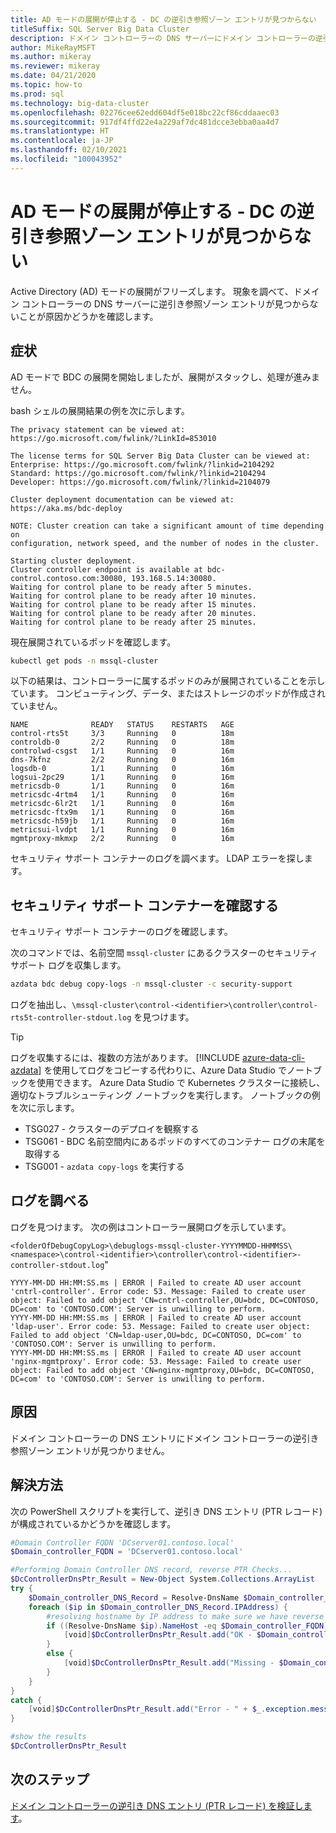 ```yaml
---
title: AD モードの展開が停止する - DC の逆引き参照ゾーン エントリが見つからない
titleSuffix: SQL Server Big Data Cluster
description: ドメイン コントローラーの DNS サーバーにドメイン コントローラーの逆引き参照ゾーン エントリが見つからないため、AD モードを使用した BDC の展開がスタックしています。
author: MikeRayMSFT
ms.author: mikeray
ms.reviewer: mikeray
ms.date: 04/21/2020
ms.topic: how-to
ms.prod: sql
ms.technology: big-data-cluster
ms.openlocfilehash: 02276cee62edd604df5e018bc22cf86cddaaec03
ms.sourcegitcommit: 917df4ffd22e4a229af7dc481dcce3ebba0aa4d7
ms.translationtype: HT
ms.contentlocale: ja-JP
ms.lasthandoff: 02/10/2021
ms.locfileid: "100043952"
---
```

# <a name="ad-mode-deployment-stopped---missing-reverse-lookup-zone-entry-for-dc"></a>AD モードの展開が停止する - DC の逆引き参照ゾーン エントリが見つからない

Active Directory (AD) モードの展開がフリーズします。 現象を調べて、ドメイン コントローラーの DNS サーバーに逆引き参照ゾーン エントリが見つからないことが原因かどうかを確認します。 

## <a name="symptom"></a>症状

AD モードで BDC の展開を開始しましたが、展開がスタックし、処理が進みません。

bash シェルの展開結果の例を次に示します。

```
The privacy statement can be viewed at:
https://go.microsoft.com/fwlink/?LinkId=853010
 
The license terms for SQL Server Big Data Cluster can be viewed at:
Enterprise: https://go.microsoft.com/fwlink/?linkid=2104292
Standard: https://go.microsoft.com/fwlink/?linkid=2104294
Developer: https://go.microsoft.com/fwlink/?linkid=2104079
 
Cluster deployment documentation can be viewed at:
https://aka.ms/bdc-deploy
 
NOTE: Cluster creation can take a significant amount of time depending on
configuration, network speed, and the number of nodes in the cluster.
 
Starting cluster deployment.
Cluster controller endpoint is available at bdc-control.contoso.com:30080, 193.168.5.14:30080.
Waiting for control plane to be ready after 5 minutes.
Waiting for control plane to be ready after 10 minutes.
Waiting for control plane to be ready after 15 minutes.
Waiting for control plane to be ready after 20 minutes.
Waiting for control plane to be ready after 25 minutes.
```

現在展開されているポッドを確認します。

```bash
kubectl get pods -n mssql-cluster
```

以下の結果は、コントローラーに属するポッドのみが展開されていることを示しています。 コンピューティング、データ、またはストレージのポッドが作成されていません。

```
NAME              READY   STATUS    RESTARTS   AGE
control-rts5t     3/3     Running   0          18m
controldb-0       2/2     Running   0          18m
controlwd-csgst   1/1     Running   0          16m
dns-7kfnz         2/2     Running   0          16m
logsdb-0          1/1     Running   0          16m
logsui-2pc29      1/1     Running   0          16m
metricsdb-0       1/1     Running   0          16m
metricsdc-4rtm4   1/1     Running   0          16m
metricsdc-6lr2t   1/1     Running   0          16m
metricsdc-ftx9m   1/1     Running   0          16m
metricsdc-h59jb   1/1     Running   0          16m
metricsui-lvdpt   1/1     Running   0          16m
mgmtproxy-mkmxp   2/2     Running   0          16m
```

セキュリティ サポート コンテナーのログを調べます。 LDAP エラーを探します。 

## <a name="check-security-support-container"></a>セキュリティ サポート コンテナーを確認する 

セキュリティ サポート コンテナーのログを確認します。

次のコマンドでは、名前空間 `mssql-cluster` にあるクラスターのセキュリティ サポート ログを収集します。

```bash
azdata bdc debug copy-logs -n mssql-cluster -c security-support
```

ログを抽出し、`\mssql-cluster\control-<identifier>\controller\control-rts5t-controller-stdout.log` を見つけます。

> [!TIP]
> ログを収集するには、複数の方法があります。 [!INCLUDE [azure-data-cli-azdata](../includes/azure-data-cli-azdata.md)] を使用してログをコピーする代わりに、Azure Data Studio でノートブックを使用できます。
> Azure Data Studio で Kubernetes クラスターに接続し、適切なトラブルシューティング ノートブックを実行します。 ノートブックの例を次に示します。
>
> - TSG027 - クラスターのデプロイを観察する
> - TSG061 - BDC 名前空間内にあるポッドのすべてのコンテナー ログの末尾を取得する
> - TSG001 - `azdata copy-logs` を実行する
>

## <a name="inspect-the-logs"></a>ログを調べる

ログを見つけます。 次の例はコントローラー展開ログを示しています。 

`<folderOfDebugCopyLog>\debuglogs-mssql-cluster-YYYYMMDD-HHMMSS\<namespace>\control-<identifier>\controller\control-<identifier>-controller-stdout.log`"

```
YYYY-MM-DD HH:MM:SS.ms | ERROR | Failed to create AD user account 'cntrl-controller'. Error code: 53. Message: Failed to create user object: Failed to add object 'CN=cntrl-controller,OU=bdc, DC=CONTOSO, DC=com' to 'CONTOSO.COM': Server is unwilling to perform. 
YYYY-MM-DD HH:MM:SS.ms | ERROR | Failed to create AD user account 'ldap-user'. Error code: 53. Message: Failed to create user object: Failed to add object 'CN=ldap-user,OU=bdc, DC=CONTOSO, DC=com' to 'CONTOSO.COM': Server is unwilling to perform. 
YYYY-MM-DD HH:MM:SS.ms | ERROR | Failed to create AD user account 'nginx-mgmtproxy'. Error code: 53. Message: Failed to create user object: Failed to add object 'CN=nginx-mgmtproxy,OU=bdc, DC=CONTOSO, DC=com' to 'CONTOSO.COM': Server is unwilling to perform. 
```

## <a name="cause"></a>原因

ドメイン コントローラーの DNS エントリにドメイン コントローラーの逆引き参照ゾーン エントリが見つかりません。 

## <a name="resolution"></a>解決方法

次の PowerShell スクリプトを実行して、逆引き DNS エントリ (PTR レコード) が構成されているかどうかを確認します。

```powershell
#Domain Controller FQDN 'DCserver01.contoso.local'
$Domain_controller_FQDN = 'DCserver01.contoso.local'

#Performing Domain Controller DNS record, reverse PTR Checks...
$DcControllerDnsPtr_Result = New-Object System.Collections.ArrayList
try {
    $Domain_controller_DNS_Record = Resolve-DnsName $Domain_controller_FQDN -Type A -Server $Domain_DNS_IP_address -ErrorAction Stop
    foreach ($ip in $Domain_controller_DNS_Record.IPAddress) {
        #resolving hostname by IP address to make sure we have reverse PTR record 
        if ((Resolve-DnsName $ip).NameHost -eq $Domain_controller_FQDN) {
            [void]$DcControllerDnsPtr_Result.add("OK - $Domain_controller_FQDN has an A record with an IP $ip, Reverse PTR record is in place") 
        }
        else {
            [void]$DcControllerDnsPtr_Result.add("Missing - $Domain_controller_FQDN has an A record with an IP $ip, But no reverse PTR record was found for the host")
        }
    }
}
catch {
    [void]$DcControllerDnsPtr_Result.add("Error - " + $_.exception.message)
}

#show the results 
$DcControllerDnsPtr_Result
```

## <a name="next-steps"></a>次のステップ

[ドメイン コントローラーの逆引き DNS エントリ (PTR レコード) を検証します](active-directory-deploy.md#verify-reverse-dns-entry-for-domain-controller)。
